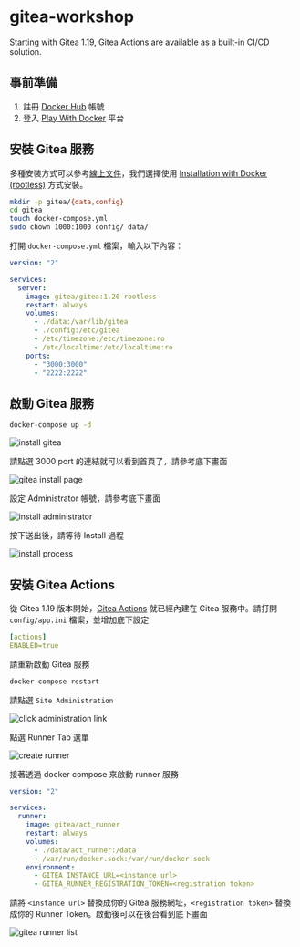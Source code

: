# gitea-workshop

Starting with Gitea 1.19,  Gitea Actions are available as a built-in CI/CD solution.

## 事前準備

1. 註冊 [Docker Hub][1] 帳號
2. 登入 [Play With Docker][2] 平台

[1]:https://hub.docker.com/
[2]:https://labs.play-with-docker.com/

## 安裝 Gitea 服務

多種安裝方式可以參考[線上文件][3]，我們選擇使用 [Installation with Docker (rootless)][4] 方式安裝。

```bash
mkdir -p gitea/{data,config}
cd gitea
touch docker-compose.yml
sudo chown 1000:1000 config/ data/
```

打開 `docker-compose.yml` 檔案，輸入以下內容：

```yaml
version: "2"

services:
  server:
    image: gitea/gitea:1.20-rootless
    restart: always
    volumes:
      - ./data:/var/lib/gitea
      - ./config:/etc/gitea
      - /etc/timezone:/etc/timezone:ro
      - /etc/localtime:/etc/localtime:ro
    ports:
      - "3000:3000"
      - "2222:2222"
```

[3]:https://docs.gitea.com/next/category/installation
[4]:https://docs.gitea.com/next/installation/install-with-docker-rootless

## 啟動 Gitea 服務

```bash
docker-compose up -d
```

![install gitea](./images/install-gitea-from-docker.png)

請點選 3000 port 的連結就可以看到首頁了，請參考底下畫面

![gitea install page](./images/install-gitea-home.png)

設定 Administrator 帳號，請參考底下畫面

![install administrator](./images/install-gitea-administrator.png)

按下送出後，請等待 Install 過程

![install process](./images/install-gitea-loading.png)

## 安裝 Gitea Actions

從 Gitea 1.19 版本開始，[Gitea Actions][11] 就已經內建在 Gitea 服務中。請打開 `config/app.ini` 檔案，並增加底下設定

```yaml
[actions]
ENABLED=true
```

請重新啟動 Gitea 服務

```bash
docker-compose restart
```

請點選 `Site Administration`

![click administration link](./images/gitea-administration.png)

點選 Runner Tab 選單

![create runner](./images/create-runner-page.png)

[11]:https://docs.gitea.com/next/usage/actions/overview

接著透過 docker compose 來啟動 runner 服務

```yaml
version: "2"

services:
  runner:
    image: gitea/act_runner
    restart: always
    volumes:
      - ./data/act_runner:/data
      - /var/run/docker.sock:/var/run/docker.sock
    environment:
      - GITEA_INSTANCE_URL=<instance url>
      - GITEA_RUNNER_REGISTRATION_TOKEN=<registration token>
```

請將 `<instance url>` 替換成你的 Gitea 服務網址，`<registration token>` 替換成你的 Runner Token。啟動後可以在後台看到底下畫面

![gitea runner list](./images/gitea-runner-list.png)
